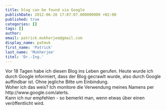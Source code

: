 ```yaml
---
title: blog can be found via Google
publishDate: 2012-06-26 17:07:07.000000000 +02:00
published: true
categories: []
tags: []
author:
email: patrick.mukherjee@gmail.com
display_name: patmuk
first_name: 'Patrick'
last_name: 'Mukherjee'
titel: 'Dr.-Ing.'
---
```

<p>Vor 18 Tagen habe ich diesen Blog ins Leben gerufen. Heute wurde ich durch Google informiert, dass der Blog
  gecrawlt wurde, also durch Google auffindbar ist. Ohne jegliche Bitte um Einbindung.<br />
  Woher ich das weis? Ich monitore die Verwendung meines Namens per http://www.google.com/alerts.<br />
  Kann ich nur empfehlen - so bemerkt man, wenn etwas über einen veröffentlicht wird.